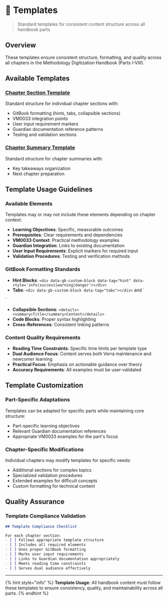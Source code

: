 # 📄 Templates

> Standard templates for consistent content structure across all handbook parts

## Overview

These templates ensure consistent structure, formatting, and quality across all chapters in the Methodology Digitization Handbook (Parts I-VIII).

## Available Templates

### [Chapter Section Template](chapter-section-template.md)

Standard structure for individual chapter sections with:

* GitBook formatting (hints, tabs, collapsible sections)
* VM0033 integration points
* User input requirement markers
* Guardian documentation reference patterns
* Testing and validation sections

### [Chapter Summary Template](chapter-summary-template.md)

Standard structure for chapter summaries with:

* Key takeaways organization
* Next chapter preparation

## Template Usage Guidelines

### Available Elements

Templates may or may not include these elements depending on chapter context:

* **Learning Objectives**: Specific, measurable outcomes
* **Prerequisites**: Clear requirements and dependencies
* **VM0033 Context**: Practical methodology examples
* **Guardian Integration**: Links to existing documentation
* **User Input Requirements**: Explicit markers for required input
* **Validation Procedures**: Testing and verification methods

### GitBook Formatting Standards

* **Hint Blocks**: `<div data-gb-custom-block data-tag="hint" data-style='info|success|warning|danger'></div>`
*   **Tabs**: `<div data-gb-custom-block data-tag="tabs"></div>` and \`



\`

* **Collapsible Sections**: `<details><summary>Title</summary>Content</details>`
* **Code Blocks**: Proper syntax highlighting
* **Cross-References**: Consistent linking patterns

### Content Quality Requirements

* **Reading Time Constraints**: Specific time limits per template type
* **Dual Audience Focus**: Content serves both Verra maintenance and newcomer learning
* **Practical Focus**: Emphasis on actionable guidance over theory
* **Accuracy Requirements**: All examples must be user-validated

## Template Customization

### Part-Specific Adaptations

Templates can be adapted for specific parts while maintaining core structure:

* Part-specific learning objectives
* Relevant Guardian documentation references
* Appropriate VM0033 examples for the part's focus

### Chapter-Specific Modifications

Individual chapters may modify templates for specific needs:

* Additional sections for complex topics
* Specialized validation procedures
* Extended examples for difficult concepts
* Custom formatting for technical content

## Quality Assurance

### Template Compliance Validation

```markdown
## Template Compliance Checklist

For each chapter section:
- [ ] Follows appropriate template structure
- [ ] Includes all required elements
- [ ] Uses proper GitBook formatting
- [ ] Marks user input requirements
- [ ] Links to Guardian documentation appropriately
- [ ] Meets reading time constraints
- [ ] Serves dual audience effectively
```

***

{% hint style="info" %}
**Template Usage**: All handbook content must follow these templates to ensure consistency, quality, and maintainability across all parts.
{% endhint %}
